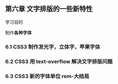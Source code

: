 ## 第六章 文字排版的一些新特性

学习目的

制作**各种字体**

### 6.1 CSS3 制作发光字，立体字，苹果字体

### 6.2 CSS3 用 text-overflow 解决文字排版问题

### 6.3 CSS3 新的字体单位 rem-大结局
